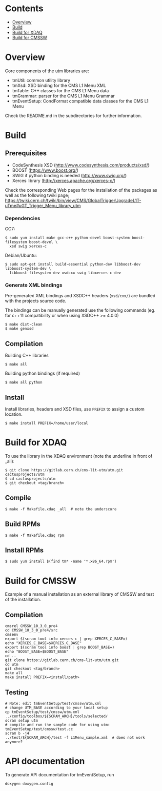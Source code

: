 Contents
========

* [Overview](#overview)
* [Build](#build)
* [Build for XDAQ](#build-for-xdaq)
* [Build for CMSSW](#build-for-cmssw)

Overview
========

Core components of the utm libraries are:

* tmUtil:          common utility library
* tmXsd:           XSD binding for the CMS L1 Menu XML
* tmTable:         C++ classes for the CMS L1 Menu data
* tmGrammar:       parser for the CMS L1 Menu Grammar
* tmEventSetup:    CondFormat compatible data classes for the CMS L1 Menu

Check the README.md in the subdirectories for further information.

Build
=====

## Prerequisites

* CodeSynthesis XSD (http://www.codesynthesis.com/products/xsd/)
* BOOST (https://www.boost.org/)
* SWIG if python binding is needed (http://www.swig.org/)
* Xerces library (http://xerces.apache.org/xerces-c/)

Check the corresponding Web pages for the installation of the packages
as well as the following twiki page;
https://twiki.cern.ch/twiki/bin/view/CMS/GlobalTriggerUpgradeL1T-uTme#uGT_Trigger_Menu_library_utm

### Dependencies

CC7:

    $ sudo yum install make gcc-c++ python-devel boost-system boost-filesystem boost-devel \
      xsd swig xerces-c

Debian/Ubuntu:

    $ sudo apt-get install build-essential python-dev libboost-dev libboost-system-dev \
      libboost-filesystem-dev xsdcxx swig libxerces-c-dev

### Generate XML bindings

Pre-generated XML bindings and XSDC++ headers (`xsd/cxx/`) are bundled with the projects source code.

The bindings can be manually generated use the following commands (eg. for c++11 compatibility or when using XSDC++ >= 4.0.0)

    $ make dist-clean
    $ make genxsd

## Compilation

Building C++ libraries

    $ make all

Building python bindings (if required)

    $ make all python

## Install

Install libraries, headers and XSD files, use `PREFIX` to assign a custom location.

    $ make install PREFIX=/home/user/local

Build for XDAQ
==============

To use the library in the XDAQ environment (note the underline in front of \_all):

    $ git clone https://gitlab.cern.ch/cms-l1t-utm/utm.git cactusprojects/utm
    $ cd cactusprojects/utm
    $ git checkout <tag/branch>

## Compile

    $ make -f Makefile.xdaq _all  # note the underscore

## Build RPMs

    $ make -f Makefile.xdaq rpm

## Install RPMs

    $ sudo yum install $(find tm* -name '*.x86_64.rpm')


Build for CMSSW
===============

Example of a manual installation as an external library of CMSSW and test of the installation.

## Compilation

```{r, engine='bash', count_lines}
cmsrel CMSSW_10_3_0_pre4
cd CMSSW_10_3_0_pre4/src
cmsenv
export $(scram tool info xerces-c | grep XERCES_C_BASE=)
echo "XERCES_C_BASE=$XERCES_C_BASE"
export $(scram tool info boost | grep BOOST_BASE=)
echo "BOOST_BASE=$BOOST_BASE"
cd ..
git clone https://gitlab.cern.ch/cms-l1t-utm/utm.git
cd utm
git checkout <tag/branch>
make all
make install PREFIX=<install/path>
```

## Testing

```{r, engine='bash', count_lines}
# Note: edit tmEventSetup/test/cmssw/utm.xml
# change UTM_BASE according to your local setup
cp tmEventSetup/test/cmssw/utm.xml ../config/toolbox/${SCRAM_ARCH}/tools/selected/
scram setup utm
# compile and run the sample code for using utm: tmEventSetup/test/cmssw/test.cc
scram b -j4
../test/${SCRAM_ARCH}/test -f L1Menu_sample.xml  # does not work anymore?
```

API documentation
=================

To generate API documentation for tmEventSetup, run

    doxygen doxygen.config
